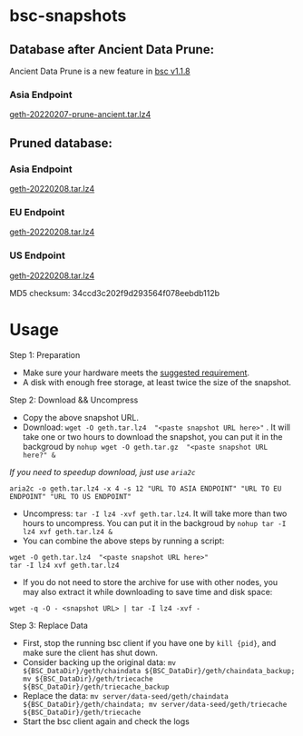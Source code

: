 
# bsc-snapshots

## Database after Ancient Data Prune:

Ancient Data Prune is a new feature in [bsc v1.1.8](https://github.com/binance-chain/bsc/releases/tag/v1.1.8)

### Asia Endpoint

[geth-20220207-prune-ancient.tar.lz4
](https://tf-dex-prod-public-snapshot-site1.s3.amazonaws.com/geth-20220207-prune-ancient.tar.lz4?AWSAccessKeyId=AKIAYINE6SBQPUZDDRRO&Signature=E3uT6sAEzq6X83r9F8hMvME3GF8%3D&Expires=1646999570
) 



## Pruned database:


### Asia Endpoint


[geth-20220208.tar.lz4
](https://tf-dex-prod-public-snapshot-site1.s3-accelerate.amazonaws.com/geth-20220208.tar.lz4?AWSAccessKeyId=AKIAYINE6SBQPUZDDRRO&Signature=Mkqi6TD3EkgeMEDZ0SdzUJ8rnkI%3D&Expires=1646951593
)

### EU Endpoint


[geth-20220208.tar.lz4
](https://tf-dex-prod-public-snapshot.s3-accelerate.amazonaws.com/geth-20220208.tar.lz4?AWSAccessKeyId=AKIAYINE6SBQPUZDDRRO&Signature=HpPZAl74eMily%2Fxprk5qQB2HKUQ%3D&Expires=1646951593
)


### US Endpoint


[geth-20220208.tar.lz4
](https://tf-dex-prod-public-snapshot-site3.s3-accelerate.amazonaws.com/geth-20220208.tar.lz4?AWSAccessKeyId=AKIAYINE6SBQPUZDDRRO&Signature=uWikNqMESvVlMp0Wyzxiv1%2FlglA%3D&Expires=1646951594
)

MD5 checksum: 34ccd3c202f9d293564f078eebdb112b



# Usage 

Step 1: Preparation
- Make sure your hardware meets the [suggested requirement](https://docs.binance.org/smart-chain/developer/fullnode.html).
- A disk with enough free storage, at least twice the size of the snapshot.

Step 2: Download && Uncompress
- Copy the above snapshot URL.
- Download:  `wget -O geth.tar.lz4  "<paste snapshot URL here>"` . It will take one or two hours to download the snapshot, you can put it in the backgroud by `nohup wget -O geth.tar.gz  "<paste snapshot URL here?" &`


*If you need to speedup download, just use `aria2c`*
```
aria2c -o geth.tar.lz4 -x 4 -s 12 "URL TO ASIA ENDPOINT" "URL TO EU ENDPOINT" "URL TO US ENDPOINT"
```


- Uncompress: `tar -I lz4 -xvf geth.tar.lz4`. It will take more than two hours to uncompress. You can put it in the backgroud by `nohup tar -I lz4 xvf geth.tar.lz4 &`
- You can combine the above steps by running a script:
```
wget -O geth.tar.lz4  "<paste snapshot URL here>"
tar -I lz4 xvf geth.tar.lz4
```


- If you do not need to store the archive for use with other nodes, you may also extract it while downloading to save time and disk space:
```
wget -q -O - <snapshot URL> | tar -I lz4 -xvf -
```


Step 3: Replace Data
- First, stop the running bsc client if you have one by `kill {pid}`, and make sure the client has shut down.
- Consider backing up the original data: `mv ${BSC_DataDir}/geth/chaindata ${BSC_DataDir}/geth/chaindata_backup; mv ${BSC_DataDir}/geth/triecache ${BSC_DataDir}/geth/triecache_backup`
- Replace the data: `mv server/data-seed/geth/chaindata ${BSC_DataDir}/geth/chaindata; mv server/data-seed/geth/triecache ${BSC_DataDir}/geth/triecache`
- Start the bsc client again and check the logs

